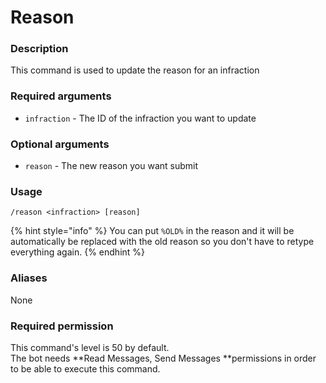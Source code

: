 # Reason

### **Description**

This command is used to update the reason for an infraction

### **Required arguments**

* `infraction` - The ID of the infraction you want to update

### **Optional arguments**

* `reason` - The new reason you want submit

### **Usage**

```
/reason <infraction> [reason]
```

{% hint style="info" %}
You can put `%OLD%` in the reason and it will be automatically be replaced with the old reason so you don't have to retype everything again.
{% endhint %}

### **Aliases**

None

### **Required permission**

This command's level is 50 by default.\
The bot needs **Read Messages, Send Messages **permissions in order to be able to execute this command.
